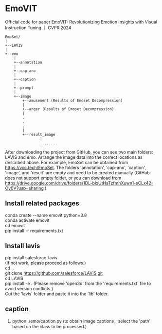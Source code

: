 # EmoVIT
Official code for paper EmoVIT: Revolutionizing Emotion Insights with Visual Instruction Tuning ｜ CVPR 2024

```
EmoSet/
|
+--LAVIS
|
+--emo
    |
    +--annotation
    |
    +--cap-ano
    |
    +--caption
    |
    +--prompt
    |
    +--image
        +--amusement (Results of Emoset Decompression)
        |
        +--anger (Results of Emoset Decompression)
        |
        .
        .
        .
        |
        +--result_image
                |
                ........
```

After downloading the project from GitHub, you can see two main folders: LAVIS and emo. 
Arrange the image data into the correct locations as described above. For example, EmoSet can be obtained from https://vcc.tech/EmoSet.
The folders 'annotation', 'cap-ano', 'caption', 'image', and 'result' are empty and need to be created manually (GitHub does not support empty folder, or you can download from https://drive.google.com/drive/folders/1DL-bIxUtHaTzfmhXuwn1-sCLx42-Oy0V?usp=sharing )

## Install related packages
conda create --name emovit python=3.8  
conda activate emovit  
cd emovit  
pip install -r requirements.txt  

## Install lavis
pip install salesforce-lavis  
(If not work, please proceed as follows.)  
cd ..  
git clone https://github.com/salesforce/LAVIS.git  
cd LAVIS  
pip install -e . (Please remove 'open3d' from the 'requirements.txt' file to avoid version conflicts.)  
Cut the 'lavis' folder and paste it into the 'lib' folder.  

## caption
1. python ./emo/caption.py (to obtain image captions，select the 'path' based on the class to be processed.)  
